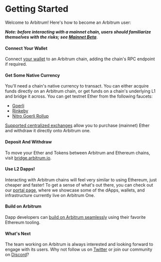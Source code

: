 # Getting Started

Welcome to Arbitrum! Here's how to become an Arbitrum user:

_**Note: before interacting with a mainnet chain, users should familiarize themselves with the risks; see [Mainnet Beta](mainnet-beta)**_.

#### Connect Your Wallet

Connect [your wallet](https://portal.arbitrum.one/#wallets) to an Arbitrum chain, adding the chain's RPC endpoint if required.

#### Get Some Native Currency

You'll need a chain's native currency to transact. You can either acquire funds directly on an Arbitrum chain, or get funds on a chain's underlying L1 and bridge it across. You can get testnet Ether from the following faucets:

- [Goerli](https://goerlifaucet.com/)
- [Rinkeby](https://faucet.rinkeby.io/)
- [Nitro Goerli Rollup](https://twitter.com/intent/tweet?text=ok%20I%20need%20@arbitrum%20to%20give%20me%20Nitro%20testnet%20gas.%20like%20VERY%20SOON.%20I%20cant%20take%20this,%20I%E2%80%99ve%20been%20waiting%20for%20@nitro_devnet%20release.%20I%20just%20want%20to%20start%20developing.%20but%20I%20need%20the%20gas%20IN%20MY%20WALLET%20NOW.%20can%20devs%20DO%20SOMETHING??%20%20SEND%20HERE:%200xAddA0B73Fe69a6E3e7c1072Bb9523105753e08f8)

[Supported centralized exchanges](https://portal.arbitrum.one/#centralizedexchanges) allow you to purchase (mainnet) Ether and withdraw it directly onto Arbitrum one.

#### Deposit And Withdraw

To move your Ether and Tokens between Arbitrum and Ethereum chains, visit [bridge.arbitrum.io](https://bridge.arbitrum.io/).

#### Use L2 Dapps!

Interacting with Arbitrum chains will feel very similar to using Ethereum, just cheaper and faster! To get a sense of what's out there, you can check out our [portal page](https://portal.arbitrum.one/), where we showcase some of the dApps, wallets, and infrastructure currently live on Arbitrum One.

#### Build on Arbitrum

Dapp developers can [build on Arbitrum seamlessly](getting-started-devs) using their favorite Ethereum tooling.

#### What's Next

The team working on Arbitrum is always interested and looking forward to engage with its users.
Why not follow us on [Twitter](https://twitter.com/arbitrum) or join our community on [Discord](https://discord.gg/5KE54JwyTs)?